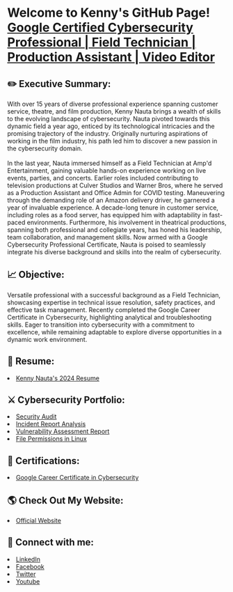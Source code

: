 <h1>Welcome to Kenny's GitHub Page! <a href="https://www.linkedin.com/in/kennynauta/">Google Certified Cybersecurity Professional | Field Technician | Production Assistant | Video Editor</a></h1>

<h2>✏️ Executive Summary:</h2>
With over 15 years of diverse professional experience spanning customer service, theatre, and film production, Kenny Nauta brings a wealth of skills to the evolving landscape of cybersecurity. Nauta pivoted towards this dynamic field a year ago, enticed by its technological intricacies and the promising trajectory of the industry. Originally nurturing aspirations of working in the film industry, his path led him to discover a new passion in the cybersecurity domain.<br><br>
In the last year, Nauta immersed himself as a Field Technician at Amp'd Entertainment, gaining valuable hands-on experience working on live events, parties, and concerts. Earlier roles included contributing to television productions at Culver Studios and Warner Bros, where he served as a Production Assistant and Office Admin for COVID testing. Maneuvering through the demanding role of an Amazon delivery driver, he garnered a year of invaluable experience. A decade-long tenure in customer service, including roles as a food server, has equipped him with adaptability in fast-paced environments. Furthermore, his involvement in theatrical productions, spanning both professional and collegiate years, has honed his leadership, team collaboration, and management skills. Now armed with a Google Cybersecurity Professional Certificate, Nauta is poised to seamlessly integrate his diverse background and skills into the realm of cybersecurity.<br>

<h2>📈 Objective:</h2>
Versatile professional with a successful background as a Field Technician, showcasing expertise in technical issue resolution, safety practices, and effective task management. Recently completed the Google Career Certificate in Cybersecurity, highlighting analytical and troubleshooting skills. Eager to transition into cybersecurity with a commitment to excellence, while remaining adaptable to explore diverse opportunities in a dynamic work environment.<br>

<h2>📜 Resume:</h2>
<li><a href="https://drive.google.com/file/d/1HmYJJa_3mVcJqLWwQCJWQd8aWG2uvZdP/view?usp=sharing">Kenny Nauta's 2024  Resume</a></li>

<h2>⚔️ Cybersecurity Portfolio:</h2>
<li><a href="https://github.com/knauta7/security_audit">Security Audit</a></li>
<li><a href="https://github.com/knauta7/incident_report_analysis">Incident Report Analysis</a></li>
<li><a href="https://github.com/knauta7/vulnerability_assessment_report">Vulnerability Assessment Report</a></li>
<li><a href="https://github.com/knauta7/file_permissions_in_linux">File Permissions in Linux</a></li>


<h2>🌟 Certifications:</h2>
<li><a href="https://www.credly.com/badges/4b321562-e276-4667-b772-36e9c6fbf4cf/public_url">Google Career Certificate in Cybersecurity</a></li>


<h2>🌎 Check Out My Website:</h2>
<li><a href="https://www.kennynauta.com/">Official Website</a></li>


<h2> 📲 Connect with me:</h2>
<li><a href="https://www.linkedin.com/in/kennynauta/">LinkedIn</a></li>
<li><a href="https://www.facebook.com/kennynauta/">Facebook</a></li>
<li><a href="https://twitter.com/kennynautajr">Twitter</a></li>
<li><a href="https://www.youtube.com/knautaproductions">Youtube</a></li>


<!--
Credit to this repository format goes to Joshmadakor1. Tweaked my page to fit my information and preference.
**joshmadakor1/joshmadakor1** is a ✨ _special_ ✨ repository because its `README.md` (this file) appears on your GitHub profile.

Here are some ideas to get you started:

- 🔭 I’m currently working on ...
- 🌱 I’m currently learning ...
- 👯 I’m looking to collaborate on ...
- 🤔 I’m looking for help with ...
- 💬 Ask me about ...
- 📫 How to reach me: ...
- 😄 Pronouns: ...
- ⚡ Fun fact: ...
-->
